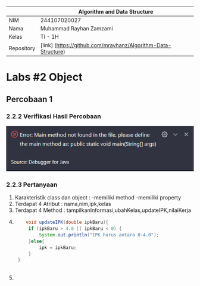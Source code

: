 
|  | Algorithm and Data Structure |
|--|--|
| NIM |  244107020027 |
| Nama |  Muhammad Rayhan Zamzami |
| Kelas | TI - 1H |
| Repository | [link] (https://github.com/mrayhanz/Algorithm-Data-Structure) |

# Labs #2 Object

## Percobaan 1

### 2.2.2 Verifikasi Hasil Percobaan 

 ![Screenshot](img/Mahasiswa.png)


### 2.2.3 Pertanyaan
1. Karakteristik class dan object :
   -memiliki method
   -memiliki property
2. Terdapat 4 Atribut : nama,nim,ipk,kelas
3. Terdapat 4 Method : tampilkanInformasi,ubahKelas,updateIPK,nilaiKerja
4. ```java
       void updateIPK(double ipkBaru){
        if (ipkBaru > 4.0 || ipkBaru < 0) {
            System.out.println("IPK harus antara 0-4.0");
        }else{
            ipk = ipkBaru;
        }
    }
    
   ```
5.
